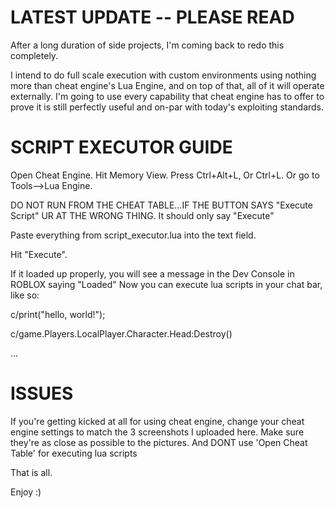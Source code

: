# LATEST UPDATE -- PLEASE READ

After a long duration of side projects, I'm coming back to redo this completely.

I intend to do full scale execution with custom environments using nothing more than cheat engine's Lua Engine,
and on top of that, all of it will operate externally.
I'm going to use every capability that cheat engine has to offer to prove it is still perfectly useful and on-par with today's exploiting standards.






# SCRIPT EXECUTOR GUIDE

Open Cheat Engine.
Hit Memory View.
Press Ctrl+Alt+L, Or Ctrl+L.
Or go to Tools-->Lua Engine.

DO NOT RUN FROM THE CHEAT TABLE...IF THE BUTTON SAYS "Execute Script" UR AT THE WRONG THING.
It should only say "Execute"


Paste everything from script_executor.lua into the text field.

Hit "Execute".

If it loaded up properly, you will see a message in the Dev Console in ROBLOX
saying "Loaded"
Now you can execute lua scripts in your chat bar, like so:

c/print("hello, world!");

c/game.Players.LocalPlayer.Character.Head:Destroy()

...


# ISSUES

If you're getting kicked at all for using cheat engine, change your cheat engine settings 
to match the 3 screenshots I uploaded here.
Make sure they're as close as possible to the pictures.
And DONT use 'Open Cheat Table' for executing lua scripts



That is all.

Enjoy :)
